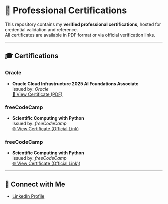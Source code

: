 # 📜 Professional Certifications

This repository contains my **verified professional certifications**, hosted for credential validation and reference.  
All certificates are available in PDF format or via official verification links.

---

## 🎓 Certifications

### Oracle
- **Oracle Cloud Infrastructure 2025 AI Foundations Associate**  
  Issued by: *Oracle*  
  [📂 View Certificate (PDF)](./OCI%20AI%20Foundations%20Associate.pdf)


### freeCodeCamp
- **Scientific Computing with Python**  
  Issued by: *freeCodeCamp*  
  [🌐 View Certificate (Official Link)](https://www.freecodecamp.org/certification/sumamasonia/scientific-computing-with-python)


### freeCodeCamp
- **Scientific Computing with Python**  
  Issued by: *freeCodeCamp*  
  [🌐 View Certificate (Official Link)](https://www.freecodecamp.org/certification/SumamaSonia/foundational-c-sharp-with-microsoft))

---

## 🔗 Connect with Me
- [LinkedIn Profile](https://www.linkedin.com/in/sumamasonia/)
